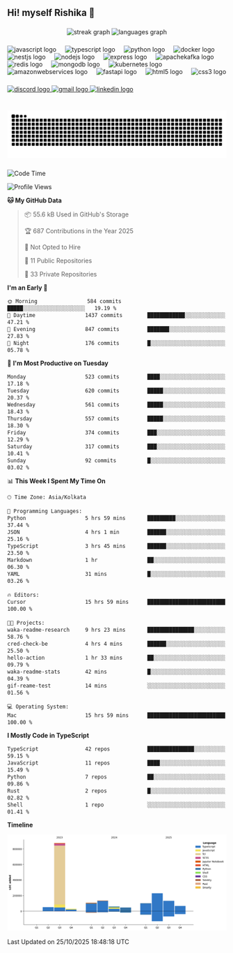 <h2 align="left">Hi! myself Rishika 👋</h2>

###

<div align="center">
  <img src="https://streak-stats.demolab.com?user=Rishika-dev&locale=en&mode=daily&theme=dracula&hide_border=false&border_radius=5" height="150" alt="streak graph"  />
  <img src="https://github-readme-stats.vercel.app/api/top-langs?username=Rishika-dev&locale=en&hide_title=false&layout=compact&card_width=320&langs_count=5&theme=dracula&hide_border=false" height="150" alt="languages graph"  />
</div>

###

<div align="left">
  <img src="https://cdn.jsdelivr.net/gh/devicons/devicon/icons/javascript/javascript-original.svg" height="30" alt="javascript logo"  />
  <img width="12" />
  <img src="https://cdn.jsdelivr.net/gh/devicons/devicon/icons/typescript/typescript-original.svg" height="30" alt="typescript logo"  />
  <img width="12" />
  <img src="https://cdn.jsdelivr.net/gh/devicons/devicon/icons/python/python-original.svg" height="30" alt="python logo"  />
  <img width="12" />
  <img src="https://cdn.jsdelivr.net/gh/devicons/devicon/icons/docker/docker-original.svg" height="30" alt="docker logo"  />
  <img width="12" />
  <img src="https://cdn.jsdelivr.net/gh/devicons/devicon/icons/nestjs/nestjs-original.svg" height="30" alt="nestjs logo"  />
  <img width="12" />
  <img src="https://cdn.jsdelivr.net/gh/devicons/devicon/icons/nodejs/nodejs-original.svg" height="30" alt="nodejs logo"  />
  <img width="12" />
  <img src="https://cdn.jsdelivr.net/gh/devicons/devicon/icons/express/express-original.svg" height="30" alt="express logo"  />
  <img width="12" />
  <img src="https://cdn.jsdelivr.net/gh/devicons/devicon/icons/apachekafka/apachekafka-original.svg" height="30" alt="apachekafka logo"  />
  <img width="12" />
  <img src="https://cdn.jsdelivr.net/gh/devicons/devicon/icons/redis/redis-original.svg" height="30" alt="redis logo"  />
  <img width="12" />
  <img src="https://cdn.jsdelivr.net/gh/devicons/devicon/icons/mongodb/mongodb-original.svg" height="30" alt="mongodb logo"  />
  <img width="12" />
  <img src="https://cdn.jsdelivr.net/gh/devicons/devicon/icons/kubernetes/kubernetes-plain.svg" height="30" alt="kubernetes logo"  />
  <img width="12" />
  <img src="https://cdn.jsdelivr.net/gh/devicons/devicon/icons/amazonwebservices/amazonwebservices-line-wordmark.svg" height="30" alt="amazonwebservices logo"  />
  <img width="12" />
  <img src="https://cdn.jsdelivr.net/gh/devicons/devicon/icons/fastapi/fastapi-original.svg" height="30" alt="fastapi logo"  />
  <img width="12" />
  <img src="https://cdn.jsdelivr.net/gh/devicons/devicon/icons/html5/html5-original.svg" height="30" alt="html5 logo"  />
  <img width="12" />
  <img src="https://cdn.jsdelivr.net/gh/devicons/devicon/icons/css3/css3-original.svg" height="30" alt="css3 logo"  />
</div>

###

<div align="left">
  <a href="_0xrs_" target="_blank">
    <img src="https://img.shields.io/static/v1?message=Discord&logo=discord&label=&color=7289DA&logoColor=white&labelColor=&style=for-the-badge" height="35" alt="discord logo"  />
  </a>
  <a href="iasrishikasharma@gmail.com" target="_blank">
    <img src="https://img.shields.io/static/v1?message=Gmail&logo=gmail&label=&color=D14836&logoColor=white&labelColor=&style=for-the-badge" height="35" alt="gmail logo"  />
  </a>
  <a href="https://www.linkedin.com/in/rishika-sharma-120328202" target="_blank">
    <img src="https://img.shields.io/static/v1?message=LinkedIn&logo=linkedin&label=&color=0077B5&logoColor=white&labelColor=&style=for-the-badge" height="35" alt="linkedin logo"  />
  </a>
</div>

###

<br clear="both">

<img src="https://raw.githubusercontent.com/Rishika-dev/Rishika-dev/output/snake.svg" alt="Snake animation" />

###

<!--START_SECTION:waka-->
![Code Time](http://img.shields.io/badge/Code%20Time-15%20hrs%2059%20mins-blue)

![Profile Views](http://img.shields.io/badge/Profile%20Views-64-blue)

**🐱 My GitHub Data** 

> 📦 55.6 kB Used in GitHub's Storage 
 > 
> 🏆 687 Contributions in the Year 2025
 > 
> 🚫 Not Opted to Hire
 > 
> 📜 11 Public Repositories 
 > 
> 🔑 33 Private Repositories 
 > 
**I'm an Early 🐤** 

```text
🌞 Morning                584 commits         █████░░░░░░░░░░░░░░░░░░░░   19.19 % 
🌆 Daytime                1437 commits        ████████████░░░░░░░░░░░░░   47.21 % 
🌃 Evening                847 commits         ███████░░░░░░░░░░░░░░░░░░   27.83 % 
🌙 Night                  176 commits         █░░░░░░░░░░░░░░░░░░░░░░░░   05.78 % 
```
📅 **I'm Most Productive on Tuesday** 

```text
Monday                   523 commits         ████░░░░░░░░░░░░░░░░░░░░░   17.18 % 
Tuesday                  620 commits         █████░░░░░░░░░░░░░░░░░░░░   20.37 % 
Wednesday                561 commits         █████░░░░░░░░░░░░░░░░░░░░   18.43 % 
Thursday                 557 commits         █████░░░░░░░░░░░░░░░░░░░░   18.30 % 
Friday                   374 commits         ███░░░░░░░░░░░░░░░░░░░░░░   12.29 % 
Saturday                 317 commits         ███░░░░░░░░░░░░░░░░░░░░░░   10.41 % 
Sunday                   92 commits          █░░░░░░░░░░░░░░░░░░░░░░░░   03.02 % 
```


📊 **This Week I Spent My Time On** 

```text
🕑︎ Time Zone: Asia/Kolkata

💬 Programming Languages: 
Python                   5 hrs 59 mins       █████████░░░░░░░░░░░░░░░░   37.44 % 
JSON                     4 hrs 1 min         ██████░░░░░░░░░░░░░░░░░░░   25.16 % 
TypeScript               3 hrs 45 mins       ██████░░░░░░░░░░░░░░░░░░░   23.50 % 
Markdown                 1 hr                ██░░░░░░░░░░░░░░░░░░░░░░░   06.30 % 
YAML                     31 mins             █░░░░░░░░░░░░░░░░░░░░░░░░   03.26 % 

🔥 Editors: 
Cursor                   15 hrs 59 mins      █████████████████████████   100.00 % 

🐱‍💻 Projects: 
waka-readme-research     9 hrs 23 mins       ███████████████░░░░░░░░░░   58.76 % 
cred-check-be            4 hrs 4 mins        ██████░░░░░░░░░░░░░░░░░░░   25.50 % 
hello-action             1 hr 33 mins        ██░░░░░░░░░░░░░░░░░░░░░░░   09.79 % 
waka-readme-stats        42 mins             █░░░░░░░░░░░░░░░░░░░░░░░░   04.39 % 
gif-reame-test           14 mins             ░░░░░░░░░░░░░░░░░░░░░░░░░   01.56 % 

💻 Operating System: 
Mac                      15 hrs 59 mins      █████████████████████████   100.00 % 
```

**I Mostly Code in TypeScript** 

```text
TypeScript               42 repos            ███████████████░░░░░░░░░░   59.15 % 
JavaScript               11 repos            ████░░░░░░░░░░░░░░░░░░░░░   15.49 % 
Python                   7 repos             ██░░░░░░░░░░░░░░░░░░░░░░░   09.86 % 
Rust                     2 repos             █░░░░░░░░░░░░░░░░░░░░░░░░   02.82 % 
Shell                    1 repo              ░░░░░░░░░░░░░░░░░░░░░░░░░   01.41 % 
```



**Timeline**

![Lines of Code chart](https://raw.githubusercontent.com/Rishika-dev/Rishika-dev/main/assets/bar_graph.png)


 Last Updated on 25/10/2025 18:48:18 UTC
<!--END_SECTION:waka-->

###
